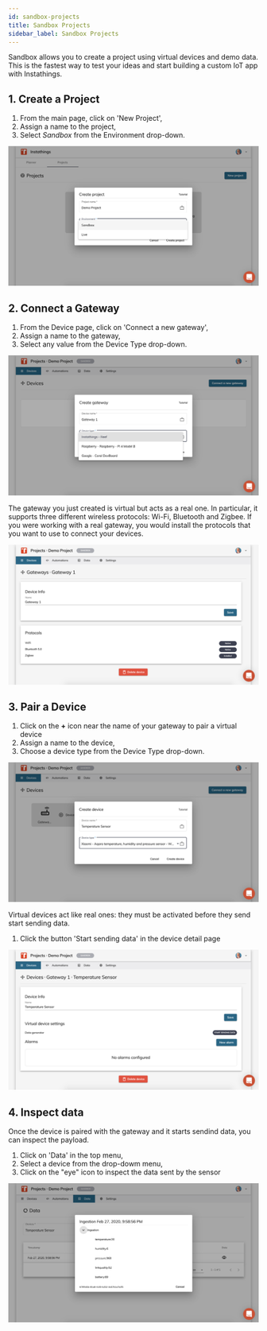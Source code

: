 ```yaml
---
id: sandbox-projects
title: Sandbox Projects
sidebar_label: Sandbox Projects
---
```


Sandbox allows you to create a project using virtual devices and demo data. This is the fastest way to test your ideas and start building a custom IoT app with Instathings.

## 1. Create a Project

1. From the main page, click on 'New Project', 
2. Assign a name to the project,
3. Select _Sandbox_ from the Environment drop-down.

![Plan](assets/sandbox_01.png)


## 2. Connect a Gateway

1. From the Device page, click on 'Connect a new gateway',
2. Assign a name to the gateway,
3. Select any value from the Device Type drop-down.

![Plan](assets/sandbox_02.png)

The gateway you just created is virtual but acts as a real one. In particular, it supports three different wireless protocols: Wi-Fi, Bluetooth and Zigbee. If you were working with a real gateway, you would install the protocols that you want to use to connect your devices.

![Plan](assets/sandbox_03.png)


## 3. Pair a Device

1. Click on the **+** icon near the name of your gateway to pair a virtual device
2. Assign a name to the device,
3. Choose a device type from the Device Type drop-down.

![Plan](assets/sandbox_04.png)

Virtual devices act like real ones: they must be activated before they send start sending data.
1. Click the button 'Start sending data' in the device detail page

![Plan](assets/sandbox_05.png)


## 4. Inspect data

Once the device is paired with the gateway and it starts sendind data, you can inspect the payload.
1. Click on 'Data' in the top menu,
2. Select a device from the drop-dowm menu,
3. Click on the "eye" icon to inspect the data sent by the sensor

![Plan](assets/sandbox_06.png)

